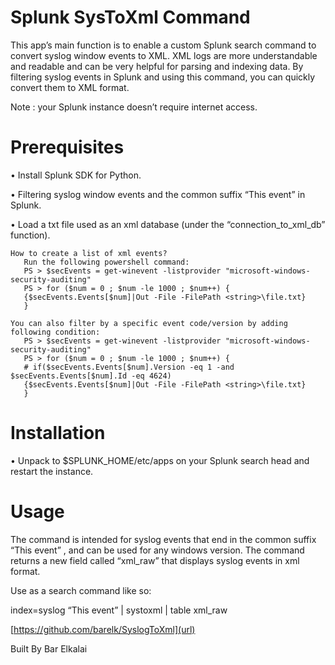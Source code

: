 # Splunk SysToXml Command

This app’s main function is to enable a custom Splunk search command to convert syslog window events to XML. XML logs are more understandable and readable and can be very helpful           for parsing and indexing data. By filtering syslog events in Splunk and using this command, you can quickly convert them to XML format.

 Note : your Splunk instance doesn’t require internet access.   

# Prerequisites
•	Install Splunk SDK for Python.

•	Filtering syslog window events and the common suffix “This event” in Splunk.

•	Load a txt file used as an xml database (under the “connection_to_xml_db” function).

	How to create a list of xml events?
	   Run the following powershell command:
       PS > $secEvents = get-winevent -listprovider "microsoft-windows-security-auditing"
       PS > for ($num = 0 ; $num -le 1000 ; $num++) {
       {$secEvents.Events[$num]|Out -File -FilePath <string>\file.txt}
       }

	You can also filter by a specific event code/version by adding following condition:
       PS > $secEvents = get-winevent -listprovider "microsoft-windows-security-auditing"
       PS > for ($num = 0 ; $num -le 1000 ; $num++) {
       # if($secEvents.Events[$num].Version -eq 1 -and $secEvents.Events[$num].Id -eq 4624)
       {$secEvents.Events[$num]|Out -File -FilePath <string>\file.txt}
       }

# Installation
•	Unpack to $SPLUNK_HOME/etc/apps on your Splunk search head and restart the instance.

# Usage
The command is intended for syslog events that end in the common suffix “This event” , and can be used for any windows version.
The command returns a new field called “xml_raw” that displays syslog events in xml format.

Use as a search command like so:

index=syslog  “This  event”
| systoxml
| table xml_raw


[https://github.com/barelk/SyslogToXml](url)

Built By Bar Elkalai
